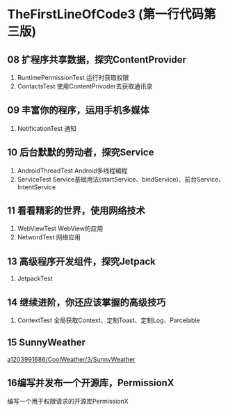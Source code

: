 # TheFirstLineOfCode3 (第一行代码第三版)
## 08 扩程序共享数据，探究ContentProvider
1. RuntimePermissionTest 运行时获取权限
2. ContactsTest 使用ContentPrivoder去获取通讯录

## 09 丰富你的程序，运用手机多媒体
1. NotificationTest 通知

## 10 后台默默的劳动者，探究Service
1. AndroidThreadTest Android多线程编程
2. ServiceTest Service基础用法(startService、bindService)、前台Service、IntentService

## 11 看看精彩的世界，使用网络技术
1. WebViewTest WebView的应用
2. NetwordTest 网络应用

## 13 高级程序开发组件，探究Jetpack
1. JetpackTest 

## 14 继续进阶，你还应该掌握的高级技巧
1. ContextTest 全局获取Context、定制Toast、定制Log、Parcelable

## 15 SunnyWeather
[a1203991686/CoolWeather/3/SunnyWeather](https://github.com/a1203991686/CoolWeather/tree/master/3/SunnyWeather)

## 16编写并发布一个开源库，PermissionX
编写一个用于权限请求的开源库PermissionX
